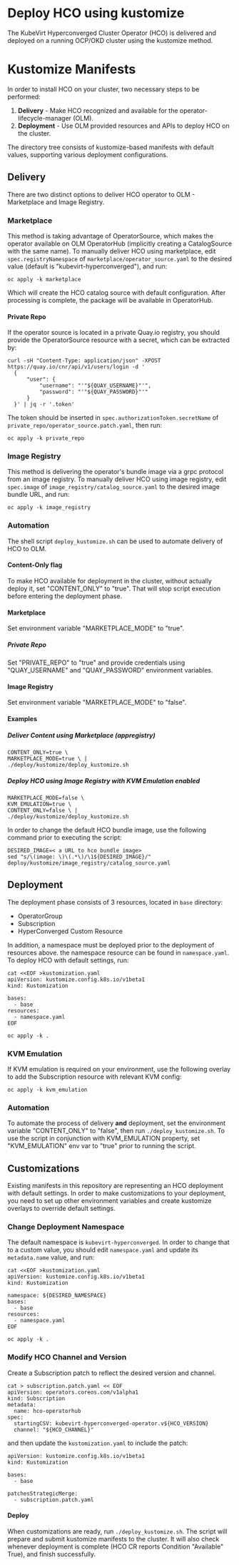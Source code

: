 # Deploy HCO using kustomize
The KubeVirt Hyperconverged Cluster Operator (HCO) is delivered and deployed on a running OCP/OKD cluster using the kustomize method. 

# Kustomize Manifests
In order to install HCO on your cluster, two necessary steps to be performed:
1. **Delivery** - Make HCO recognized and available for the operator-lifecycle-manager (OLM).
2. **Deployment** - Use OLM provided resources and APIs to deploy HCO on the cluster.

The directory tree consists of kustomize-based manifests with default values, supporting various deployment configurations.

## Delivery
There are two distinct options to deliver HCO operator to OLM - Marketplace and Image Registry.

### Marketplace
This method is taking advantage of OperatorSource, which makes the operator available on OLM OperatorHub (implicitly creating a CatalogSource with the same name).
To manually deliver HCO using marketplace, edit `spec.registryNamespace` of `marketplace/operator_source.yaml` to the desired value (default is "kubevirt-hyperconverged"), and run:
```
oc apply -k marketplace
```
Which will create the HCO catalog source with default configuration. After processing is complete, the package will be available in OperatorHub.

#### Private Repo
If the operator source is located in a private Quay.io registry, you should provide the OperatorSource resource with a secret, which can be extracted by:
```
curl -sH "Content-Type: application/json" -XPOST https://quay.io/cnr/api/v1/users/login -d '
  {
      "user": {
          "username": "'"${QUAY_USERNAME}"'",
          "password": "'"${QUAY_PASSWORD}"'"
      }
  }' | jq -r '.token'
```
The token should be inserted in `spec.authorizationToken.secretName` of `private_repo/operator_source.patch.yaml`, then run:
```
oc apply -k private_repo
```

### Image Registry
This method is delivering the operator's bundle image via a grpc protocol from an image registry.
To manually deliver HCO using image registry, edit `spec.image` of `image_registry/catalog_source.yaml` to the desired image bundle URL, and run:
```
oc apply -k image_registry
```

### Automation
The shell script `deploy_kustomize.sh` can be used to automate delivery of HCO to OLM.

#### Content-Only flag
To make HCO available for deployment in the cluster, without actually deploy it, set "CONTENT_ONLY" to "true". That will stop script execution before entering the deployment phase.

#### Marketplace
Set environment variable "MARKETPLACE_MODE" to "true".

##### Private Repo
Set "PRIVATE_REPO" to "true" and provide credentials using "QUAY_USERNAME" and "QUAY_PASSWORD" environment variables.

#### Image Registry
Set environment variable "MARKETPLACE_MODE" to "false".

#### Examples
##### Deliver Content using Marketplace (appregistry)
```
CONTENT_ONLY=true \
MARKETPLACE_MODE=true \ |
./deploy/kustomize/deploy_kustomize.sh
```

##### Deploy HCO using Image Registry with KVM Emulation enabled
```
MARKETPLACE_MODE=false \
KVM_EMULATION=true \
CONTENT_ONLY=false \ |
./deploy/kustomize/deploy_kustomize.sh
```

In order to change the default HCO bundle image, use the following command prior to executing the script:
```
DESIRED_IMAGE=< a URL to hco bundle image>
sed "s/\(image: \)\(.*\)/\1${DESIRED_IMAGE}/" deploy/kustomize/image_registry/catalog_source.yaml
```

## Deployment
The deployment phase consists of 3 resources, located in `base` directory:
* OperatorGroup
* Subscription
* HyperConverged Custom Resource

In addition, a namespace must be deployed prior to the deployment of resources above. the namespace resource can be found in `namespace.yaml`.
To deploy HCO with default settings, run:
```
cat <<EOF >kustomization.yaml
apiVersion: kustomize.config.k8s.io/v1beta1
kind: Kustomization

bases:
  - base
resources:
  - namespace.yaml
EOF

oc apply -k .
```

### KVM Emulation
If KVM emulation is required on your environment, use the following overlay to add the Subscription resource with relevant KVM config:
```
oc apply -k kvm_emulation
```

### Automation
To automate the process of delivery **and** deployment, set the environment variable "CONTENT_ONLY" to "false", then run `./deploy_kustomize.sh`.
To use the script in conjunction with KVM_EMULATION property, set "KVM_EMULATION" env var to "true" prior to running the script. 

## Customizations
Existing manifests in this repository are representing an HCO deployment with default settings.
In order to make customizations to your deployment, you need to set up other environment variables and create kustomize overlays to override default settings.

### Change Deployment Namespace
The default namespace is `kubevirt-hyperconverged`.
In order to change that to a custom value, you should edit `namespace.yaml` and update its `metadata.name` value, and run:
```
cat <<EOF >kustomization.yaml
apiVersion: kustomize.config.k8s.io/v1beta1
kind: Kustomization

namespace: ${DESIRED_NAMESPACE}
bases:
  - base
resources:
  - namespace.yaml
EOF

oc apply -k .
```

### Modify HCO Channel and Version
Create a Subscription patch to reflect the desired version and channel.
```
cat > subscription.patch.yaml << EOF
apiVersion: operators.coreos.com/v1alpha1
kind: Subscription
metadata:
  name: hco-operatorhub
spec:
  startingCSV: kubevirt-hyperconverged-operator.v${HCO_VERSION}
  channel: "${HCO_CHANNEL}"
```
and then update the `kustomization.yaml` to include the patch:
```
apiVersion: kustomize.config.k8s.io/v1beta1
kind: Kustomization

bases:
  - base

patchesStrategicMerge:
  - subscription.patch.yaml
```

#### Deploy
When customizations are ready, run `./deploy_kustomize.sh`.
The script will prepare and submit kustomize manifests to the cluster. It will also check whenever deployment is complete (HCO CR reports Condition "Available" True), and finish successfully.
